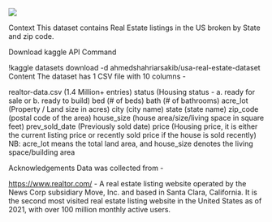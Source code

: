![](BHP_website.PNG)

Context
This dataset contains Real Estate listings in the US broken by State and zip code.

Download
kaggle API Command

!kaggle datasets download -d ahmedshahriarsakib/usa-real-estate-dataset
Content
The dataset has 1 CSV file with 10 columns -

realtor-data.csv (1.4 Million+ entries)
status (Housing status - a. ready for sale or b. ready to build)
bed (# of beds)
bath (# of bathrooms)
acre_lot (Property / Land size in acres)
city (city name)
state (state name)
zip_code (postal code of the area)
house_size (house area/size/living space in square feet)
prev_sold_date (Previously sold date)
price (Housing price, it is either the current listing price or recently sold price if the house is sold recently)
NB: acre_lot means the total land area, and house_size denotes the living space/building area

Acknowledgements
Data was collected from -

https://www.realtor.com/ - A real estate listing website operated by the News Corp subsidiary Move, Inc. and based in Santa Clara, California. It is the second most visited real estate listing website in the United States as of 2021, with over 100 million monthly active users.
